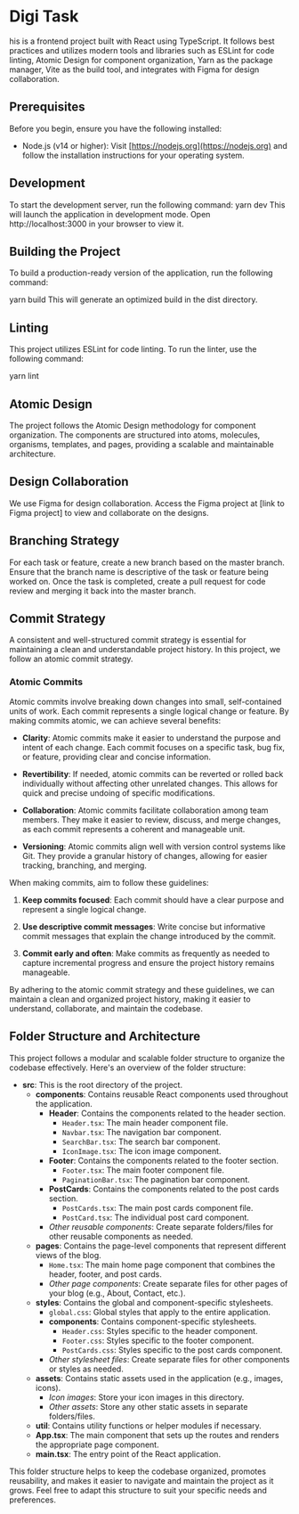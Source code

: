 # Digi Task

his is a frontend project built with React using TypeScript. It follows best practices and utilizes modern tools and libraries such as ESLint for code linting, Atomic Design for component organization, Yarn as the package manager, Vite as the build tool, and integrates with Figma for design collaboration.

## Prerequisites

Before you begin, ensure you have the following installed:

- Node.js (v14 or higher): Visit [https://nodejs.org](https://nodejs.org) and follow the installation instructions for your operating system.

## Development

To start the development server, run the following command:
yarn dev
This will launch the application in development mode. Open http://localhost:3000 in your browser to view it.

## Building the Project

To build a production-ready version of the application, run the following command:

yarn build
This will generate an optimized build in the dist directory.

## Linting

This project utilizes ESLint for code linting. To run the linter, use the following command:

yarn lint

## Atomic Design

The project follows the Atomic Design methodology for component organization. The components are structured into atoms, molecules, organisms, templates, and pages, providing a scalable and maintainable architecture.

## Design Collaboration

We use Figma for design collaboration. Access the Figma project at [link to Figma project] to view and collaborate on the designs.

## Branching Strategy

For each task or feature, create a new branch based on the master branch. Ensure that the branch name is descriptive of the task or feature being worked on. Once the task is completed, create a pull request for code review and merging it back into the master branch.

## Commit Strategy

A consistent and well-structured commit strategy is essential for maintaining a clean and understandable project history. In this project, we follow an atomic commit strategy.

### Atomic Commits

Atomic commits involve breaking down changes into small, self-contained units of work. Each commit represents a single logical change or feature. By making commits atomic, we can achieve several benefits:

- **Clarity**: Atomic commits make it easier to understand the purpose and intent of each change. Each commit focuses on a specific task, bug fix, or feature, providing clear and concise information.

- **Revertibility**: If needed, atomic commits can be reverted or rolled back individually without affecting other unrelated changes. This allows for quick and precise undoing of specific modifications.

- **Collaboration**: Atomic commits facilitate collaboration among team members. They make it easier to review, discuss, and merge changes, as each commit represents a coherent and manageable unit.

- **Versioning**: Atomic commits align well with version control systems like Git. They provide a granular history of changes, allowing for easier tracking, branching, and merging.

When making commits, aim to follow these guidelines:

1. **Keep commits focused**: Each commit should have a clear purpose and represent a single logical change.

2. **Use descriptive commit messages**: Write concise but informative commit messages that explain the change introduced by the commit.

3. **Commit early and often**: Make commits as frequently as needed to capture incremental progress and ensure the project history remains manageable.

By adhering to the atomic commit strategy and these guidelines, we can maintain a clean and organized project history, making it easier to understand, collaborate, and maintain the codebase.

## Folder Structure and Architecture

This project follows a modular and scalable folder structure to organize the codebase effectively. Here's an overview of the folder structure:

- **src**: This is the root directory of the project.
  - **components**: Contains reusable React components used throughout the application.
    - **Header**: Contains the components related to the header section.
      - `Header.tsx`: The main header component file.
      - `Navbar.tsx`: The navigation bar component.
      - `SearchBar.tsx`: The search bar component.
      - `IconImage.tsx`: The icon image component.
    - **Footer**: Contains the components related to the footer section.
      - `Footer.tsx`: The main footer component file.
      - `PaginationBar.tsx`: The pagination bar component.
    - **PostCards**: Contains the components related to the post cards section.
      - `PostCards.tsx`: The main post cards component file.
      - `PostCard.tsx`: The individual post card component.
    - _Other reusable components_: Create separate folders/files for other reusable components as needed.
  - **pages**: Contains the page-level components that represent different views of the blog.
    - `Home.tsx`: The main home page component that combines the header, footer, and post cards.
    - _Other page components_: Create separate files for other pages of your blog (e.g., About, Contact, etc.).
  - **styles**: Contains the global and component-specific stylesheets.
    - `global.css`: Global styles that apply to the entire application.
    - **components**: Contains component-specific stylesheets.
      - `Header.css`: Styles specific to the header component.
      - `Footer.css`: Styles specific to the footer component.
      - `PostCards.css`: Styles specific to the post cards component.
    - _Other stylesheet files_: Create separate files for other components or styles as needed.
  - **assets**: Contains static assets used in the application (e.g., images, icons).
    - _Icon images_: Store your icon images in this directory.
    - _Other assets_: Store any other static assets in separate folders/files.
  - **util**: Contains utility functions or helper modules if necessary.
  - **App.tsx**: The main component that sets up the routes and renders the appropriate page component.
  - **main.tsx**: The entry point of the React application.

This folder structure helps to keep the codebase organized, promotes reusability, and makes it easier to navigate and maintain the project as it grows. Feel free to adapt this structure to suit your specific needs and preferences.
